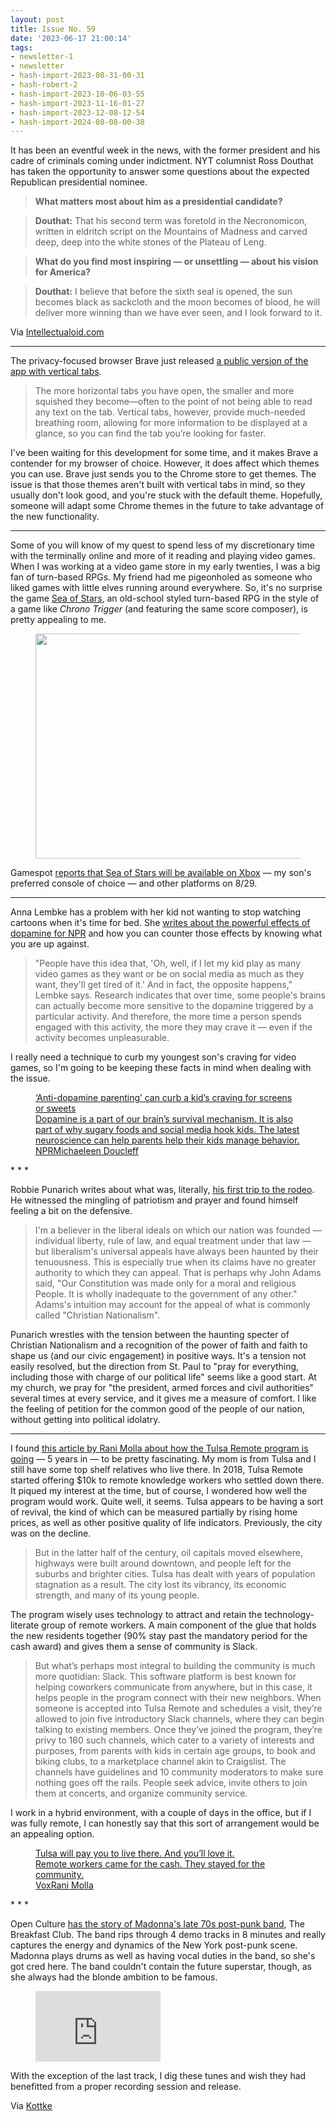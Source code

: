 ```yaml
---
layout: post
title: Issue No. 59
date: '2023-06-17 21:00:14'
tags:
- newsletter-1
- newsletter
- hash-import-2023-08-31-00-31
- hash-robert-2
- hash-import-2023-10-06-03-55
- hash-import-2023-11-16-01-27
- hash-import-2023-12-08-12-54
- hash-import-2024-08-08-00-38
---
```


It has been an eventful week in the news, with the former president and his cadre of criminals coming under indictment. NYT columnist Ross Douthat has taken the opportunity to answer some questions about the expected Republican presidential nominee.

> **What matters most about him as a presidential candidate?**

> **Douthat:** That his second term was foretold in the Necronomicon, written in eldritch script on the Mountains of Madness and carved deep, deep into the white stones of the Plateau of Leng.

> **What do you find most inspiring — or unsettling — about his vision for America?**

> **Douthat:** I believe that before the sixth seal is opened, the sun becomes black as sackcloth and the moon becomes of blood, he will deliver more winning than we have ever seen, and I look forward to it.

Via [Intellectualoid.com](https://intellectualoid.com/2023/06/17/saturday-6-17-23/)

* * *

The privacy-focused browser Brave just released [a public version of the app with vertical tabs](https://brave.com/vertical-tabs/).

> The more horizontal tabs you have open, the smaller and more squished they become—often to the point of not being able to read any text on the tab. Vertical tabs, however, provide much-needed breathing room, allowing for more information to be displayed at a glance, so you can find the tab you’re looking for faster.

I've been waiting for this development for some time, and it makes Brave a contender for my browser of choice. However, it does affect which themes you can use. Brave just sends you to the Chrome store to get themes. The issue is that those themes aren't built with vertical tabs in mind, so they usually don't look good, and you're stuck with the default theme. Hopefully, someone will adapt some Chrome themes in the future to take advantage of the new functionality.

* * *

Some of you will know of my quest to spend less of my discretionary time with the terminally online and more of it reading and playing video games. When I was working at a video game store in my early twenties, I was a big fan of turn-based RPGs. My friend had me pigeonholed as someone who liked games with little elves running around everywhere. So, it's no surprise the game [Sea of Stars](https://seaofstarsgame.co/), an old-school styled turn-based RPG in the style of a game like _Chrono Trigger_ (and featuring the same score composer), is pretty appealing to me.

<figure class="kg-card kg-image-card"><img src=" __GHOST_URL__ /content/images/2023/06/sea-of-stars.png" class="kg-image" alt loading="lazy" width="640" height="360" srcset=" __GHOST_URL__ /content/images/size/w600/2023/06/sea-of-stars.png 600w, __GHOST_URL__ /content/images/2023/06/sea-of-stars.png 640w"></figure>

Gamespot [reports that Sea of Stars will be available on Xbox](https://www.gamespot.com/articles/sea-of-stars-adds-xbox-one-and-xbox-series-x-s-versions-for-launch-day/1100-6512381/) — my son's preferred console of choice — and other platforms on 8/29.

* * *

Anna Lembke has a problem with her kid not wanting to stop watching cartoons when it's time for bed. She [writes about the powerful effects of dopamine for NPR](https://www.npr.org/sections/health-shots/2023/06/12/1180867083/tips-to-outsmart-dopamine-unhook-kids-from-screens-sweets) and how you can counter those effects by knowing what you are up against.

> "People have this idea that, 'Oh, well, if I let my kid play as many video games as they want or be on social media as much as they want, they'll get tired of it.' And in fact, the opposite happens," Lembke says. Research indicates that over time, some people's brains can actually become more sensitive to the dopamine triggered by a particular activity. And therefore, the more time a person spends engaged with this activity, the more they may crave it — even if the activity becomes unpleasurable.

I really need a technique to curb my youngest son's craving for video games, so I'm going to be keeping these facts in mind when dealing with the issue.

<figure class="kg-card kg-bookmark-card"><a class="kg-bookmark-container" href="https://www.npr.org/sections/health-shots/2023/06/12/1180867083/tips-to-outsmart-dopamine-unhook-kids-from-screens-sweets"><div class="kg-bookmark-content">
<div class="kg-bookmark-title">‘Anti-dopamine parenting’ can curb a kid’s craving for screens or sweets</div>
<div class="kg-bookmark-description">Dopamine is a part of our brain’s survival mechanism. It is also part of why sugary foods and social media hook kids. The latest neuroscience can help parents help their kids manage behavior.</div>
<div class="kg-bookmark-metadata">
<img class="kg-bookmark-icon" src="https://static-assets.npr.org/static/images/favicon/favicon-180x180.png" alt=""><span class="kg-bookmark-author">NPR</span><span class="kg-bookmark-publisher">Michaeleen Doucleff</span>
</div>
</div>
<div class="kg-bookmark-thumbnail"><img src="https://media.npr.org/assets/img/2023/06/07/miotke_npr_final_print_wide-a40a0a7b14ed8680a112bc16626b6d4508390dc8-s1400-c100.jpg" alt=""></div></a></figure>
* * *

Robbie Punarich writes about what was, literally, [his first trip to the rodeo](https://robertsapunarich.substack.com/p/prayer-at-the-rodeo). He witnessed the mingling of patriotism and prayer and found himself feeling a bit on the defensive.

> I'm a believer in the liberal ideals on which our nation was founded — individual liberty, rule of law, and equal treatment under that law — but liberalism's universal appeals have always been haunted by their tenuousness. This is especially true when its claims have no greater authority to which they can appeal. That is perhaps why John Adams said, "Our Constitution was made only for a moral and religious People. It is wholly inadequate to the government of any other." Adams's intuition may account for the appeal of what is commonly called "Christian Nationalism".

Punarich wrestles with the tension between the haunting specter of Christian Nationalism and a recognition of the power of faith and faith to shape us (and our civic engagement) in positive ways. It's a tension not easily resolved, but the direction from St. Paul to "pray for everything, including those with charge of our political life" seems like a good start. At my church, we pray for "the president, armed forces and civil authorities" several times at every service, and it gives me a measure of comfort. I like the feeling of petition for the common good of the people of our nation, without getting into political idolatry.

* * *

I found [this article by Rani Molla about how the Tulsa Remote program is going](https://www.vox.com/technology/23751642/tulsa-remote-community-future-work) — 5 years in — to be pretty fascinating. My mom is from Tulsa and I still have some top shelf relatives who live there. In 2018, Tulsa Remote started offering $10k to remote knowledge workers who settled down there. It piqued my interest at the time, but of course, I wondered how well the program would work. Quite well, it seems. Tulsa appears to be having a sort of revival, the kind of which can be measured partially by rising home prices, as well as other positive quality of life indicators. Previously, the city was on the decline.

> But in the latter half of the century, oil capitals moved elsewhere, highways were built around downtown, and people left for the suburbs and brighter cities. Tulsa has dealt with years of population stagnation as a result. The city lost its vibrancy, its economic strength, and many of its young people.

The program wisely uses technology to attract and retain the technology-literate group of remote workers. A main component of the glue that holds the new residents together (90% stay past the mandatory period for the cash award) and gives them a sense of community is Slack.

> But what’s perhaps most integral to building the community is much more quotidian: Slack. This software platform is best known for helping coworkers communicate from anywhere, but in this case, it helps people in the program connect with their new neighbors. When someone is accepted into Tulsa Remote and schedules a visit, they’re allowed to join five introductory Slack channels, where they can begin talking to existing members. Once they’ve joined the program, they’re privy to 160 such channels, which cater to a variety of interests and purposes, from parents with kids in certain age groups, to book and biking clubs, to a marketplace channel akin to Craigslist. The channels have guidelines and 10 community moderators to make sure nothing goes off the rails. People seek advice, invite others to join them at concerts, and organize community service.

I work in a hybrid environment, with a couple of days in the office, but if I was fully remote, I can honestly say that this sort of arrangement would be an appealing option.

<figure class="kg-card kg-bookmark-card"><a class="kg-bookmark-container" href="https://www.vox.com/technology/23751642/tulsa-remote-community-future-work"><div class="kg-bookmark-content">
<div class="kg-bookmark-title">Tulsa will pay you to live there. And you’ll love it.</div>
<div class="kg-bookmark-description">Remote workers came for the cash. They stayed for the community.</div>
<div class="kg-bookmark-metadata">
<img class="kg-bookmark-icon" src="https://cdn.vox-cdn.com/uploads/hub/sbnu_logo_minimal/441/touch_icon_iphone_retina_1000_yellow.755.png" alt=""><span class="kg-bookmark-author">Vox</span><span class="kg-bookmark-publisher">Rani Molla</span>
</div>
</div>
<div class="kg-bookmark-thumbnail"><img src="https://cdn.vox-cdn.com/thumbor/gincecTKG-HTP2I6_jDUArWeluY=/0x75:1920x1080/fit-in/1200x630/cdn.vox-cdn.com/uploads/chorus_asset/file/24709484/R2_PaigeVickers_Tulsa.jpg" alt=""></div></a></figure>
* * *

Open Culture [has the story of Madonna's late 70s post-punk band](https://www.openculture.com/2023/06/hear-demos-of-madonna-performing-punk-songs-1979.html), The Breakfast Club. The band rips through 4 demo tracks in 8 minutes and really captures the energy and dynamics of the New York post-punk scene. Madonna plays drums as well as having vocal duties in the band, so she's got cred here. The band couldn't contain the future superstar, though, as she always had the blonde ambition to be famous.

<figure class="kg-card kg-embed-card"><iframe width="200" height="113" src="https://www.youtube.com/embed/c6jBID2G-qM?feature=oembed" frameborder="0" allow="accelerometer; autoplay; clipboard-write; encrypted-media; gyroscope; picture-in-picture; web-share" allowfullscreen title="Madonna &amp; The Breakfast Club 1979 Album (Rare)"></iframe></figure>

With the exception of the last track, I dig these tunes and wish they had benefitted from a proper recording session and release.

Via [Kottke](https://kottke.org/23/06/before-she-was-famous-demo-tape-of-madonna-performing-with-her-post-punk-band)

